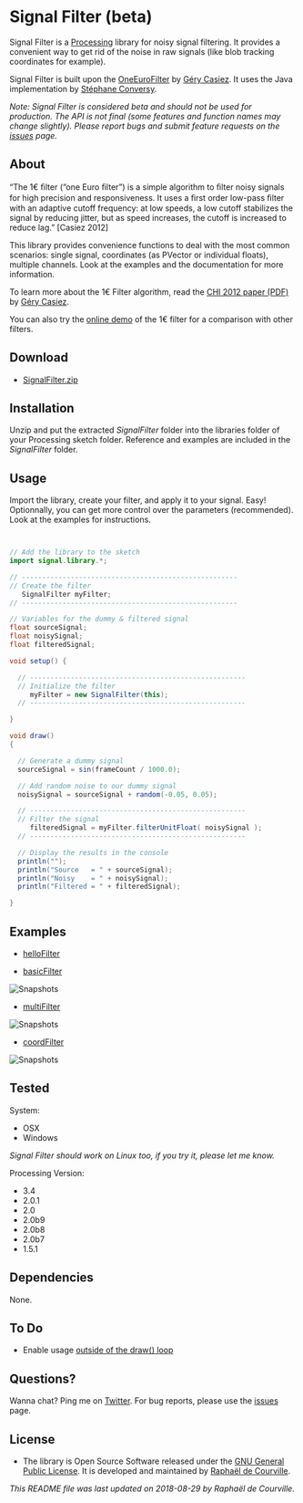 # Signal Filter (beta)

Signal Filter is a [Processing](http://processing.org/) library for noisy signal filtering. It provides a convenient way to get rid of the noise in raw signals (like blob tracking coordinates for example).

Signal Filter is built upon the [OneEuroFilter](http://www.lifl.fr/~casiez/1euro/) by [Géry Casiez](http://www.lifl.fr/~casiez). It uses the Java implementation by [Stéphane Conversy](http://lii-enac.fr/~conversy/).

*Note: Signal Filter is considered beta and should not be used for production. The API is not final (some features and function names may change slightly). Please report bugs and submit feature requests on the [issues](https://github.com/SableRaf/SignalFilter/issues) page.*


## About

“The 1€ ﬁlter (“one Euro ﬁlter”) is a simple algorithm to ﬁlter noisy signals for high precision and responsiveness. It uses a ﬁrst order low-pass ﬁlter with an adaptive cutoff frequency: at low speeds, a low cutoff stabilizes the signal by reducing jitter, but as speed increases, the cutoff is increased to reduce lag.” [Casiez 2012]

This library provides convenience functions to deal with the most common scenarios: single signal, coordinates (as PVector or individual floats), multiple channels. Look at the examples and the documentation for more information.

To learn more about the 1€ Filter algorithm, read the [CHI 2012 paper (PDF)](http://www.lifl.fr/~casiez/publications/CHI2012-casiez.pdf) by [Géry Casiez](http://www.lifl.fr/~casiez).

You can also try the [online demo](http://cristal.univ-lille.fr/~casiez/1euro/OneEuroFilter.java) of the 1€ filter for a comparison with other filters.

## Download

* [SignalFilter.zip](http://s176381904.onlinehome.fr/processing/SignalFilter/download/SignalFilter.zip)

## Installation

Unzip and put the extracted *SignalFilter* folder into the libraries folder of your Processing sketch folder. Reference and examples are included in the *SignalFilter* folder.

## Usage

Import the library, create your filter, and apply it to your signal. Easy! Optionnally, you can get more control over the parameters (recommended). Look at the examples for instructions.

```java


// Add the library to the sketch
import signal.library.*;

// -----------------------------------------------------
// Create the filter
   SignalFilter myFilter;
// -----------------------------------------------------

// Variables for the dummy & filtered signal
float sourceSignal;
float noisySignal;
float filteredSignal;

void setup() {

  // -----------------------------------------------------
  // Initialize the filter
     myFilter = new SignalFilter(this);
  // -----------------------------------------------------

}

void draw()
{

  // Generate a dummy signal
  sourceSignal = sin(frameCount / 1000.0);

  // Add random noise to our dummy signal
  noisySignal = sourceSignal + random(-0.05, 0.05);

  // -----------------------------------------------------
  // Filter the signal
     filteredSignal = myFilter.filterUnitFloat( noisySignal );
  // -----------------------------------------------------

  // Display the results in the console
  println("");
  println("Source   = " + sourceSignal);
  println("Noisy    = " + noisySignal);
  println("Filtered = " + filteredSignal);

}

```


## Examples

* [helloFilter](https://github.com/SableRaf/signalfilter/tree/master/SignalFilter/examples/helloFilter/helloFilter.pde)

* [basicFilter](https://github.com/SableRaf/signalfilter/tree/master/SignalFilter/examples/basicFilter/basicFilter.pde)

![Snapshots](https://raw.github.com/SableRaf/signalfilter/master/ressources/basicFilter.jpg)

* [multiFilter](https://github.com/SableRaf/signalfilter/tree/master/SignalFilter/examples/multiFilter/multiFilter.pde)

![Snapshots](https://raw.github.com/SableRaf/signalfilter/master/ressources/multiFilter.jpg)

* [coordFilter](https://github.com/SableRaf/signalfilter/tree/master/SignalFilter/examples/coordFilter/coordFilter.pde)

![Snapshots](https://raw.github.com/SableRaf/signalfilter/master/ressources/coordFilter.jpg)



## Tested

System:

* OSX
* Windows

*Signal Filter should work on Linux too, if you try it, please let me know.*

Processing Version:

* 3.4
* 2.0.1
* 2.0
* 2.0b9
* 2.0b8
* 2.0b7
* 1.5.1


## Dependencies

None.

## To Do

* Enable usage [outside of the draw() loop](https://github.com/SableRaf/signalfilter/issues/2)


## Questions?

Wanna chat? Ping me on [Twitter](https://twitter.com/sableRaph). For bug reports, please use the [issues](https://github.com/SableRaf/SignalFilter/issues) page.


## License

* The library is Open Source Software released under the [GNU General Public License](http://www.gnu.org/licenses/gpl.html). It is developed and maintained by [Raphaël de Courville](https://vimeo.com/sableraf/).

*This README file was last updated on 2018-08-29 by Raphaël de Courville.*
